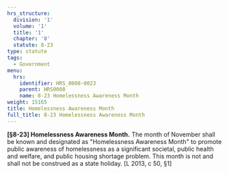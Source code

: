 ```yaml
---
hrs_structure:
  division: '1'
  volume: '1'
  title: '1'
  chapter: '8'
  statute: 8-23
type: statute
tags:
  - Government
menu:
  hrs:
    identifier: HRS_0008-0023
    parent: HRS0008
    name: 8-23 Homelessness Awareness Month
weight: 15165
title: Homelessness Awareness Month
full_title: 8-23 Homelessness Awareness Month
---
```

**[§8-23] Homelessness Awareness Month.** The month of November shall be known and designated as "Homelessness Awareness Month" to promote public awareness of homelessness as a significant societal, public health and welfare, and public housing shortage problem. This month is not and shall not be construed as a state holiday. [L 2013, c 50, §1]